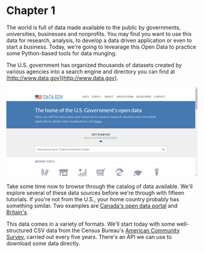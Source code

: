 # Chapter 1 

The world is full of data made available to the public by governments, universities, businesses and nonprofits.  You may find you want to use this data for research, analysis, to develop a data driven application or even to start a business.  Today, we're going to levearage this Open Data to practice some Python-based tools for data munging.

The U.S. government has organized thousands of datasets created by various agencies into a search engine and directory you can find at [http://www.data.gov](http://www.data.gov).

![Fig. 1: Data.gov](/images/datadotgov.png)

Take some time now to browse through the catalog of data available.  We'll explore several of these data sources before we're through with fifteen tutorials.  If you're not from the U.S., your home country probably has something similar.  Two examples are [Canada's open data portal](http://open.canada.ca/en/open-data) and [Britain's](https://www.data.gov.uk/).

This data comes in a variety of formats.  We'll start today with some well-structured CSV data from the Census Bureau's [American Community Survey](http://catalog.data.gov/dataset/american-community-survey), carried out every five years.  There's an API we can use to download some data directly.
